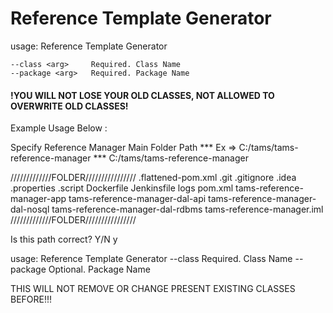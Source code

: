 # Reference Template Generator

usage: Reference Template Generator

    --class <arg>     Required. Class Name
    --package <arg>   Required. Package Name

#### **!YOU WILL NOT LOSE YOUR OLD CLASSES, NOT ALLOWED TO OVERWRITE OLD CLASSES!**

Example Usage Below :

Specify Reference Manager Main Folder Path 
*** Ex => C:/tams/tams-reference-manager ***
C:/tams/tams-reference-manager


/////////////FOLDER////////////////
.flattened-pom.xml
.git
.gitignore
.idea
.properties
.script
Dockerfile
Jenkinsfile
logs
pom.xml
tams-reference-manager-app
tams-reference-manager-dal-api
tams-reference-manager-dal-nosql
tams-reference-manager-dal-rdbms
tams-reference-manager.iml
/////////////FOLDER////////////////


Is this path correct? Y/N
y


usage: Reference Template Generator
    --class <arg>     Required. Class Name
    --package <arg>   Optional. Package Name

THIS WILL NOT REMOVE OR CHANGE PRESENT EXISTING CLASSES BEFORE!!!